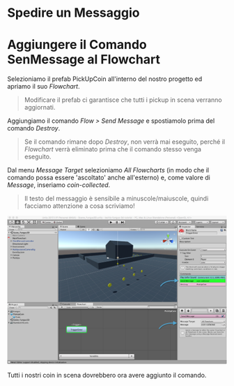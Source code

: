 # Spedire un Messaggio

# Aggiungere il Comando SenMessage al Flowchart

Selezioniamo il prefab PickUpCoin all'interno del nostro progetto ed apriamo il suo _Flowchart_.

> Modificare il prefab ci garantisce che tutti i pickup in scena verranno aggiornati.

Aggiungiamo il comando _Flow > Send Message_ e spostiamolo prima del comando _Destroy_.

> Se il comando rimane dopo _Destroy_, non verrà mai eseguito, perché il _Flowchart_ verrà eliminato prima che il comando stesso venga eseguito.

Dal menu _Message Target_ selezioniamo _All Flowcharts_ (in modo che il comando possa essere 'ascoltato' anche all'esterno) e, come valore di _Message_, inseriamo _coin-collected_.

> Il testo del messaggio è sensibile a minuscole/maiuscole, quindi facciamo attenzione a cosa scriviamo!

![Spedire il Messaggio](../../images/lesson03/pic01_send-message.png "Spedire il Messaggio")

Tutti i nostri coin in scena dovrebbero ora avere aggiunto il comando.